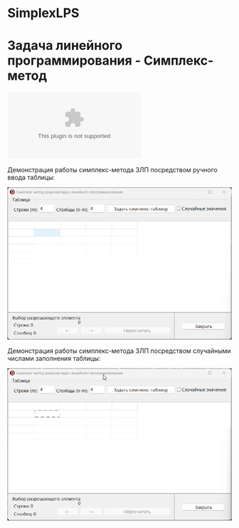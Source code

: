 # SimplexLPS
# Задача линейного программирования - Симплекс-метод

[![GitHub release (latest by date and asset)](https://img.shields.io/github/downloads/umanets-alexander/SimplexLPS/1.0/SimplexPLS.zip)](https://github.com/umanets-alexander/SimplexLPS/releases/download/1.0/SimplexPLS.zip)

Демонстрация работы симплекс-метода ЗЛП посредством ручного ввода таблицы:

![Демонстрация с ручным вводом таблицы](https://github.com/umanets-alexander/SimplexLPS/blob/main/GIF/SLPS1.gif)

Демонстрация работы симплекс-метода ЗЛП посредством случайными числами заполнения таблицы:

![Демонстрация со случайными данными таблицы](https://github.com/umanets-alexander/SimplexLPS/blob/main/GIF/SLPS2.gif)
